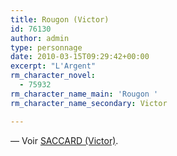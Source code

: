 ```yaml
---
title: Rougon (Victor)
id: 76130
author: admin
type: personnage
date: 2010-03-15T09:29:42+00:00
excerpt: "L'Argent"
rm_character_novel:
  - 75932
rm_character_name_main: 'Rougon '
rm_character_name_secondary: Victor

---
```

— Voir <a href="#/personnage/saccard-victor/" target="_self">SACCARD (Victor)</a>.